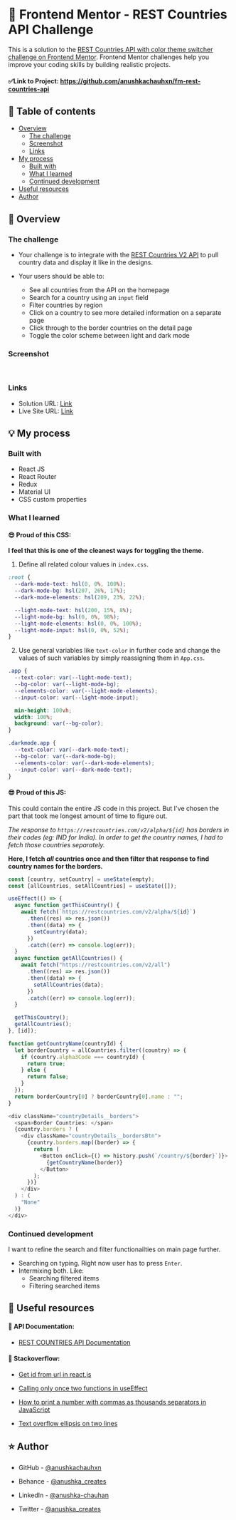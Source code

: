 # 🎯 Frontend Mentor - REST Countries API Challenge

This is a solution to the [REST Countries API with color theme switcher challenge on Frontend Mentor](https://www.frontendmentor.io/challenges/rest-countries-api-with-color-theme-switcher-5cacc469fec04111f7b848ca). Frontend Mentor challenges help you improve your coding skills by building realistic projects.

#### ✅Link to Project: https://github.com/anushkachauhxn/fm-rest-countries-api

## 📜 Table of contents

- [Overview](#overview)
  - [The challenge](#the-challenge)
  - [Screenshot](#screenshot)
  - [Links](#links)
- [My process](#my-process)
  - [Built with](#built-with)
  - [What I learned](#what-i-learned)
  - [Continued development](#continued-development)
- [Useful resources](#useful-resources)
- [Author](#author)

## 📝 Overview

### The challenge

- Your challenge is to integrate with the [REST Countries V2 API](https://restcountries.com/#api-endpoints-v2) to pull country data and display it like in the designs.

- Your users should be able to:
  - See all countries from the API on the homepage
  - Search for a country using an `input` field
  - Filter countries by region
  - Click on a country to see more detailed information on a separate page
  - Click through to the border countries on the detail page
  - Toggle the color scheme between light and dark mode

### Screenshot

<img src="./assets/screenshot.png" alt="">
<br><br>
<img src="./assets/screenshot2.png" alt="">

### Links

- Solution URL: [Link](https://github.com/anushkachauhxn/fm-rest-countries-api)
- Live Site URL: [Link](https://anushkachauhxn.github.io/fm-rest-countries-api/)

## 💡 My process

### Built with

- React JS
- React Router
- Redux
- Material UI
- CSS custom properties

### What I learned

#### 😎 Proud of this CSS:

**I feel that this is one of the cleanest ways for toggling the theme.**

1. Define all related colour values in `index.css`.

```css
:root {
  --dark-mode-text: hsl(0, 0%, 100%);
  --dark-mode-bg: hsl(207, 26%, 17%);
  --dark-mode-elements: hsl(209, 23%, 22%);

  --light-mode-text: hsl(200, 15%, 8%);
  --light-mode-bg: hsl(0, 0%, 98%);
  --light-mode-elements: hsl(0, 0%, 100%);
  --light-mode-input: hsl(0, 0%, 52%);
}
```

2. Use general variables like `text-color` in further code and change the values of such variables by simply reassigning them in `App.css`.

```css
.app {
  --text-color: var(--light-mode-text);
  --bg-color: var(--light-mode-bg);
  --elements-color: var(--light-mode-elements);
  --input-color: var(--light-mode-input);

  min-height: 100vh;
  width: 100%;
  background: var(--bg-color);
}

.darkmode.app {
  --text-color: var(--dark-mode-text);
  --bg-color: var(--dark-mode-bg);
  --elements-color: var(--dark-mode-elements);
  --input-color: var(--dark-mode-text);
}
```

#### 😎 Proud of this JS:

This could contain the entire JS code in this project. But I've chosen the part that took me longest amount of time to figure out.

_The response to `https://restcountries.com/v2/alpha/${id}` has borders in their codes (eg: IND for India). In order to get the country names, I had to fetch those countries separately._

**Here, I fetch _all_ countries once and then filter that response to find country names for the borders.**

```js
const [country, setCountry] = useState(empty);
const [allCountries, setAllCountries] = useState([]);

useEffect(() => {
  async function getThisCountry() {
    await fetch(`https://restcountries.com/v2/alpha/${id}`)
      .then((res) => res.json())
      .then((data) => {
        setCountry(data);
      })
      .catch((err) => console.log(err));
  }
  async function getAllCountries() {
    await fetch("https://restcountries.com/v2/all")
      .then((res) => res.json())
      .then((data) => {
        setAllCountries(data);
      })
      .catch((err) => console.log(err));
  }

  getThisCountry();
  getAllCountries();
}, [id]);

function getCountryName(countryId) {
  let borderCountry = allCountries.filter((country) => {
    if (country.alpha3Code === countryId) {
      return true;
    } else {
      return false;
    }
  });
  return borderCountry[0] ? borderCountry[0].name : "";
}
```

```js
<div className="countryDetails__borders">
  <span>Border Countries: </span>
  {country.borders ? (
    <div className="countryDetails__bordersBtn">
      {country.borders.map((border) => {
        return (
          <Button onClick={() => history.push(`/country/${border}`)}>
            {getCountryName(border)}
          </Button>
        );
      })}
    </div>
  ) : (
    "None"
  )}
</div>
```

### Continued development

I want to refine the search and filter functionailties on main page further.

- Searching on typing. Right now user has to press `Enter`.
- Intermixing both. Like:
  - Searching filtered items
  - Filtering searched items

## 🔎 Useful resources

#### 📙 API Documentation:

- [REST COUNTRIES API Documentation](https://restcountries.com/#api-endpoints-v2)

#### 🧩 Stackoverflow:

- [Get id from url in react.js](https://stackoverflow.com/a/64238645/12302691)

- [Calling only once two functions in useEffect](https://stackoverflow.com/a/61577142/12302691)

- [How to print a number with commas as thousands separators in JavaScript](https://stackoverflow.com/a/2901298/12302691)

- [Text overflow ellipsis on two lines](https://stackoverflow.com/a/34559614/12302691)

## ⭐ Author

- GitHub - [@anushkachauhxn](https://github.com/anushkachauhxn)
- Behance - [@anushka_creates](https://www.behance.net/anushka_creates)

- LinkedIn - [@anushka-chauhan](https://www.linkedin.com/in/anushka-chauhan)
- Twitter - [@anushka_creates](https://twitter.com/anushka_creates)
